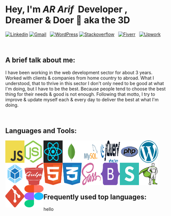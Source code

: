# Hey, I'm _AR Arif_ &nbsp;Developer , Dreamer & Doer 👋 aka the 3D

[![Linkedin](https://img.shields.io/badge/Linkedin-connect--me-blue?logo=linkedin&style=for-the-badge&logoColor=white&labelColor=blue&color=mint)](https://www.linkedin.com/in/arifur-rahman-arif-51222a1b8/) [![Gmail](https://img.shields.io/badge/dev.ar.arif@gmail.com-d?logo=gmail&style=for-the-badge&logoColor=white&labelColor=red&color=blue)]() &nbsp; [![WordPress](https://img.shields.io/badge/Wordpress-d?logo=wordpress&style=for-the-badge&logoColor=white&labelColor=blue&color=23282d)](https://profiles.wordpress.org/devdrarif/#content-plugins)
[![Stackoverflow](https://img.shields.io/badge/stackoverflow-d?logo=stackoverflow&style=for-the-badge&logoColor=white&labelColor=orange&color=red)](https://stackoverflow.com/users/16214410/arifur-rahman-arif) &nbsp; [![Fiverr](https://img.shields.io/badge/fiverr-d?logo=fiverr&style=for-the-badge&logoColor=black&labelColor=1dbf73&color=blue)](https://www.fiverr.com/devdrarif?up_rollout=true) &nbsp; [![Upwork](https://img.shields.io/badge/upwork-d?logo=upwork&style=for-the-badge&logoColor=white&labelColor=14a800&color=blue)](https://www.upwork.com/freelancers/~014254f914c8244188)

<br />

## A brief talk about me:

I have been working in the web development sector for about 3 years.
Worked with clients & companies from home country to abroad. What I understood, that to thrive in this sector I don't only need to be good
at what I'm doing, but I have to be the best. Because people tend to choose the best thing for their needs & good is not enough.
Following that motto, I try to improve & update myself each & every day to deliver the best at what I'm doing.

<br />

## Languages and Tools:

<img align="left" alt="JavaScript" width="60" height="70" src="./Logos/logo-javascript.svg" title="JavaScript"/>
<img align="left" alt="NodeJS" width="60" height="70" src="./Logos/nodejs-icon.svg" title="NodeJS"/>
<img align="left" alt="React" width="60" height="70" src="./Logos/react.svg" title="React"/>
<img align="left" alt="MongoDB" width="60" height="70" src="./Logos/mongodb.svg" title="MongoDB"/>
<img align="left" alt="MySQL" width="60" height="70" src="./Logos/mysql.svg" title="MySQL"/>
<img align="left" alt="jQuery" width="60" height="70" src="./Logos/jquery.svg" title="jQuery"/>
<img align="left" alt="PHP" width="60" height="70" src="./Logos/php.svg" title="PHP"/>
<img align="left" alt="WordPress" width="60" height="70" src="./Logos/wordpress.svg" title="WordPress"/>
<img align="left" alt="Webpack" width="60" height="70" src="./Logos/webpack-icon.svg" title="Webpack"/>
<img align="left" alt="Gulp" width="60" height="70" src="./Logos/gulp.svg" title="Gulp"/>
<img align="left" alt="HTML" width="60" height="70" src="./Logos/html.svg" title="HTML"/>
<img align="left" alt="CSS" width="60" height="70" src="./Logos/css.svg" title="CSS"/>
<img align="left" alt="Sass" width="60" height="70" src="./Logos/sass.svg" title="Sass"/>
<img align="left" alt="Bootstrap" width="60" height="70" src="./Logos/bootstrap.svg" title="Bootstrap"/>
<img align="left" alt="Semantic" width="60" height="70" src="./Logos/semantic-ui.svg" title="Semantic"/>
<img align="left" alt="GSAP" width="60" height="70" src="./Logos/gsap-greensock.svg" title="GSAP"/>
<img align="left" alt="Git" width="60" height="70" src="./Logos/git-icon.svg" title="Git"/>
<img align="left" alt="Figma" width="60" height="70" src="./Logos/figma.svg" title="Figma"/>

<br />
<br />
<br />
<br />
<br />
<br />
<br />
<br />

## Frequently used top languages:

hello

<!--
[![Top Langs](https://github-readme-stats.vercel.app/api/top-langs/?username=arifur-rahman-arif&langs_count=8)](https://github.com/arifur-rahman-arif/github-readme-stats) -->
